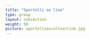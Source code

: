 ```yaml
---
title: "Sportelli on line"
type: group
layout: subsection 
weight: 50
picture: sportelloascoltoonline.jpg
---
```

